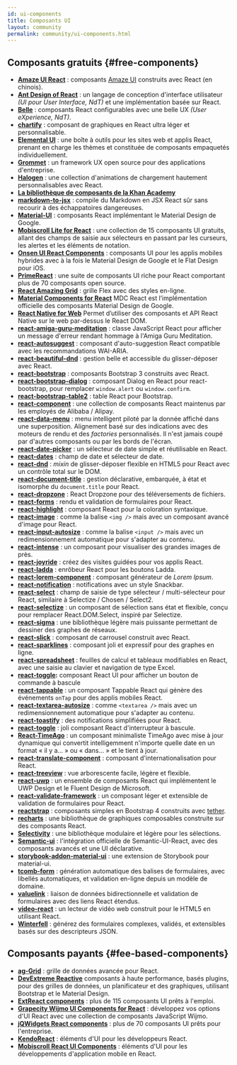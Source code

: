 ```yaml
---
id: ui-components
title: Composants UI
layout: community
permalink: community/ui-components.html
---
```


## Composants gratuits {#free-components}

* **[Amaze UI React](https://github.com/amazeui/amazeui-react)** : composants [Amaze UI](https://github.com/allmobilize/amazeui) construits avec React (en chinois).
* **[Ant Design of React](https://github.com/ant-design/ant-design)** : un langage de conception d'interface utilisateur *(UI pour User Interface, NdT)* et une implémentation basée sur React.
* **[Belle](https://github.com/nikgraf/belle/)** : composants React configurables avec une belle UX *(User eXperience, NdT)*.
* **[chartify](https://github.com/kirillstepkin/chartify)** : composant de graphiques en React ultra léger et personnalisable.
* **[Elemental UI](http://elemental-ui.com)** : une boîte à outils pour les sites web et applis React, prenant en charge les thèmes et constituée de composants empaquetés individuellement.
* **[Grommet](https://grommet.io/)** : un framework UX open source pour des applications d'entreprise.
* **[Halogen](https://yuanyan.github.io/halogen/)** : une collection d'animations de chargement hautement personnalisables avec React.
* **[La bibliothèque de composants de la Khan Academy](https://khan.github.io/react-components/)**
* **[markdown-to-jsx](https://www.npmjs.com/package/markdown-to-jsx)** : compile du Markdown en JSX React sûr sans recourir à des échappatoires dangereuses.
* **[Material-UI](https://material-ui.com/)** : composants React implémentant le Material Design de Google.
* **[Mobiscroll Lite for React](https://mobiscroll.com/forms/react)** : une collection de 15 composants UI gratuits, allant des champs de saisie aux sélecteurs en passant par les curseurs, les alertes et les éléments de notation.
* **[Onsen UI React Components](https://onsen.io/v2/react.html)** : composants UI pour les applis mobiles hybrides avec à la fois le Material Design de Google et le Flat Design pour iOS.
* **[PrimeReact](https://www.primefaces.org/primereact/)** : une suite de composants UI riche pour React comportant plus de 70 composants open source.
* **[React Amazing Grid](https://github.com/Amazing-Space-Invader/react-amazing-grid)** : grille Flex avec des styles en-ligne.
* **[Material Components for React](https://github.com/material-components/material-components-web-react)** MDC React est l’implémentation officielle des composants Material Design de Google.
* **[React Native for Web](https://github.com/necolas/react-native-web)** Permet d’utiliser des composants et API React Native sur le web par-dessus le React DOM.
* **[react-amiga-guru-meditation](https://github.com/gfazioli/react-amiga-guru-meditation)** : classe JavaScript React pour afficher un message d'erreur rendant hommage à l'Amiga Guru Meditation.
* **[react-autosuggest](https://github.com/moroshko/react-autosuggest)** : composant d'auto-suggestion React compatible avec les recommandations WAI-ARIA.
* **[react-beautiful-dnd](https://github.com/atlassian/react-beautiful-dnd)** : gestion belle et accessible du glisser-déposer avec React.
* **[react-bootstrap](https://github.com/stevoland/react-bootstrap)** : composants Bootstrap 3 construits avec React.
* **[react-bootstrap-dialog](https://github.com/akiroom/react-bootstrap-dialog)** : composant Dialog en React pour react-bootstrap, pour remplacer `window.alert` ou `window.confirm`.
* **[react-bootstrap-table2](https://github.com/react-bootstrap-table/react-bootstrap-table2)** : table React pour Bootstrap.
* **[react-component](https://github.com/react-component/)** : une collection de composants React maintenus par les employés de Alibaba / Alipay.
* **[react-data-menu](https://github.com/dkozar/react-data-menu)** : menu intelligent piloté par la donnée affiché dans une superposition. Alignement basé sur des indications avec des moteurs de rendu et des *factories* personnalisés. Il n'est jamais coupé par d'autres composants ou par les bords de l'écran.
* **[react-date-picker](https://github.com/Hacker0x01/react-datepicker)** : un sélecteur de date simple et réutilisable en React.
* **[react-dates](https://github.com/OpusCapita/react-dates)** : champ de date et sélecteur de date.
* **[react-dnd](https://github.com/gaearon/react-dnd)** : *mixin* de glisser-déposer flexible en HTML5 pour React avec un contrôle total sur le DOM.
* **[react-document-title](https://github.com/gaearon/react-document-title)** : gestion déclarative, embarquée, à état et isomorphe du `document.title` pour React.
* **[react-dropzone](https://github.com/felixrieseberg/React-Dropzone)** : React Dropzone pour des téléversements de fichiers.
* **[react-forms](https://prometheusresearch.github.io/react-forms/)** : rendu et validation de formulaires pour React.
* **[react-highlight](https://github.com/akiran/react-highlight)** : composant React pour la coloration syntaxique.
* **[react-image](https://github.com/mbrevda/react-image)** : comme la balise `<img />` mais avec un composant avancé d'image pour React.
* **[react-input-autosize](https://github.com/JedWatson/react-input-autosize)** : comme la balise `<input />` mais avec un redimensionnement automatique pour s'adapter au contenu.
* **[react-intense](https://github.com/brycedorn/react-intense)** : un composant pour visualiser des grandes images de près.
* **[react-joyride](https://github.com/gilbarbara/react-joyride)** : créez des visites guidées pour vos applis React.
* **[react-ladda](https://github.com/jsdir/react-ladda)** : enrôbeur React pour les boutons Ladda.
* **[react-lorem-component](https://github.com/martinandert/react-lorem-component)** : composant générateur de *Lorem Ipsum*.
* **[react-notification](https://github.com/pburtchaell/react-notification)** : notifications avec un style Snackbar.
* **[react-select](https://github.com/JedWatson/react-select)** : champ de saisie de type sélecteur / multi-sélecteur pour React, similaire à Selectize / Chosen / Select2.
* **[react-selectize](https://furqanzafar.github.io/react-selectize/)** : un composant de sélection sans état et flexible, conçu pour remplacer React.DOM.Select, inspiré par Selectize.
* **[react-sigma](https://www.npmjs.com/package/react-sigma)** : une bibliothèque légère mais puissante permettant de dessiner des graphes de réseaux.
* **[react-slick](https://github.com/akiran/react-slick)** : composant de carrousel construit avec React.
* **[react-sparklines](https://borisyankov.github.io/react-sparklines/)** : composant joli et expressif pour des graphes en ligne.
* **[react-spreadsheet](https://github.com/felixrieseberg/React-Spreadsheet-Component)** : feuilles de calcul et tableaux modifiables en React, avec une saisie au clavier et navigation de type Excel.
* **[react-toggle](https://github.com/gfazioli/react-toggle):** composant React UI pour afficher un bouton de commande à bascule
* **[react-tappable](https://github.com/JedWatson/react-tappable)** : un composant Tappable React qui génère des événements `onTap` pour des applis mobiles React.
* **[react-textarea-autosize](https://github.com/andreypopp/react-textarea-autosize)** : comme `<textarea />` mais avec un redimensionnement automatique pour s'adapter au contenu.
* **[react-toastify](https://github.com/fkhadra/react-toastify)** : des notifications simplifiées pour React.
* **[react-toggle](https://github.com/gfazioli/react-toggle)** : joli composant React d'interrupteur à bascule.
* **[React-TimeAgo](https://www.npmjs.org/package/react-timeago)** : un composant minimaliste TimeAgo avec mise à jour dynamique qui convertit intelligemment n'importe quelle date en un format « il y a… » ou  « dans… » et le tient à jour.
* **[react-translate-component](https://github.com/martinandert/react-translate-component)** : composant d'internationalisation pour React.
* **[react-treeview](https://github.com/chenglou/react-treeview)** : vue arborescente facile, légère et flexible.
* **[react-uwp](https://www.react-uwp.com)** : un ensemble de composants React qui implémentent le UWP Design et le Fluent Design de Microsoft.
* **[react-validate-framework](https://github.com/MinJieLiu/react-validate-framework)** : un composant léger et extensible de validation de formulaires pour React.
* **[reactstrap](https://reactstrap.github.io/)** : composants simples en Bootstrap 4 construits avec [tether](http://tether.io/).
* **[recharts](https://github.com/recharts/recharts)** : une bibliothèque de graphiques composables construite sur des composants React.
* **[Selectivity](https://arendjr.github.io/selectivity/)** : une bibliothèque modulaire et légère pour les sélections.
* **[Semantic-ui](https://react.semantic-ui.com/)** : l'intégration officielle de Semantic-UI-React, avec des composants avancés et une UI déclarative.
* **[storybook-addon-material-ui](https://github.com/sm-react/storybook-addon-material-ui)** : une extension de Storybook pour material-ui.
* **[tcomb-form](https://github.com/gcanti/tcomb-form)** : génération automatique des balises de formulaires, avec libellés automatiques, et validation en-ligne depuis un modèle de domaine.
* **[valuelink](https://github.com/Volicon/valuelink)** : liaison de données bidirectionnelle et validation de formulaires avec des liens React étendus.
* **[video-react](https://github.com/video-react/video-react)** : un lecteur de vidéo web construit pour le HTML5 en utilisant React.
* **[Winterfell](https://github.com/andrewhathaway/Winterfell)** : générez des formulaires complexes, validés, et extensibles basés sur des descripteurs JSON.

## Composants payants {#fee-based-components}

* **[ag-Grid](https://www.ag-grid.com)** : grille de données avancée pour React.
* **[DevExtreme Reactive](https://devexpress.github.io/devextreme-reactive/react/)** composants à haute performance, basés plugins, pour des grilles de données, un planificateur et des graphiques, utilisant Bootstrap et le Material Design.
* **[ExtReact components](https://www.sencha.com/products/extreact/)** : plus de 115 composants UI prêts à l'emploi.
* **[Grapecity Wijmo UI Components for React](https://www.grapecity.com/en/react/)** : développez vos options d'UI React avec une collection de composants JavaScript Wijmo.
* **[jQWidgets React components](https://www.jqwidgets.com/react/)** : plus de 70 composants UI prêts pour l'entreprise.
* **[KendoReact](https://www.telerik.com/kendo-react-ui/)** : éléments d'UI pour les développeurs React.
* **[Mobiscroll React UI Components](https://mobiscroll.com/react)** : éléments d'UI pour les développements d'application mobile en React.
